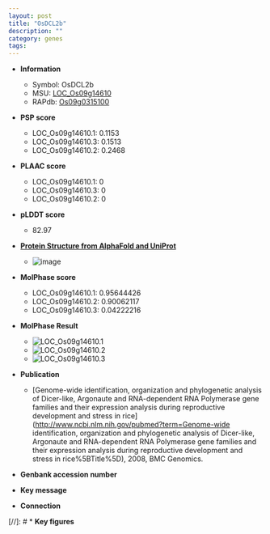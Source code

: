 ```yaml
---
layout: post
title: "OsDCL2b"
description: ""
category: genes
tags: 
---
```


* **Information**  
    + Symbol: OsDCL2b  
    + MSU: [LOC_Os09g14610](http://rice.plantbiology.msu.edu/cgi-bin/ORF_infopage.cgi?orf=LOC_Os09g14610)  
    + RAPdb: [Os09g0315100](http://rapdb.dna.affrc.go.jp/viewer/gbrowse_details/irgsp1?name=Os09g0315100)  

* **PSP score**  
    + LOC_Os09g14610.1: 0.1153 
    + LOC_Os09g14610.3: 0.1513 
    + LOC_Os09g14610.2: 0.2468 

* **PLAAC score**  
    + LOC_Os09g14610.1: 0 
    + LOC_Os09g14610.3: 0 
    + LOC_Os09g14610.2: 0 

* **pLDDT score**
    + 82.97

* **[Protein Structure from AlphaFold and UniProt](https://www.uniprot.org/uniprotkb/A0A0P0XJV4/entry#structure)**
    + ![image](https://ricepsp.github.io/images/A/AF-A0A0P0XJV4-F1.png)

* **MolPhase score**
    + LOC_Os09g14610.1: 0.95644426
    + LOC_Os09g14610.2: 0.90062117
    + LOC_Os09g14610.3: 0.04222216

* **MolPhase Result**
    + ![LOC_Os09g14610.1](https://304243504.github.io/Pictures/LOC_Os09g/LOC_Os09g14610.1.png)
    + ![LOC_Os09g14610.2](https://304243504.github.io/Pictures/LOC_Os09g/LOC_Os09g14610.2.png)
    + ![LOC_Os09g14610.3](https://304243504.github.io/Pictures/LOC_Os09g/LOC_Os09g14610.3.png)

* **Publication**  
    + [Genome-wide identification, organization and phylogenetic analysis of Dicer-like, Argonaute and RNA-dependent RNA Polymerase gene families and their expression analysis during reproductive development and stress in rice](http://www.ncbi.nlm.nih.gov/pubmed?term=Genome-wide identification, organization and phylogenetic analysis of Dicer-like, Argonaute and RNA-dependent RNA Polymerase gene families and their expression analysis during reproductive development and stress in rice%5BTitle%5D), 2008, BMC Genomics.

* **Genbank accession number**  

* **Key message**  

* **Connection**  

[//]: # * **Key figures**  


